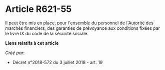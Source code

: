# Article R621-55

Il peut être mis en place, pour l'ensemble du personnel de l'Autorité des marchés financiers, des garanties de prévoyance aux
conditions fixées par le livre IX du code de la sécurité sociale.

**Liens relatifs à cet article**

_Créé par_:

  - Décret n°2018-572 du 3 juillet 2018 - art. 19
